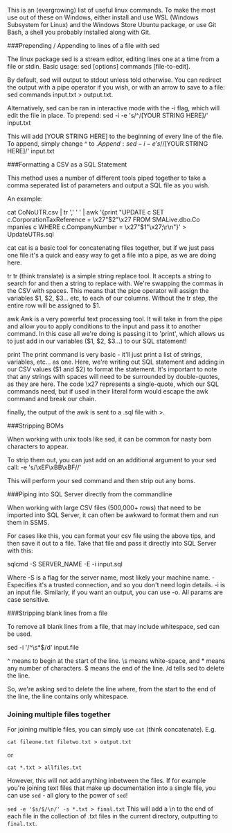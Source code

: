 This is an (evergrowing) list of useful linux commands. To make the most use out of these on Windows, either install and use WSL (Windows Subsystem for Linux) and the Windows Store Ubuntu package, or use Git Bash, a shell you probably installed along with Git.

###Prepending / Appending to lines of a file with sed

The linux package sed is a stream editor, editing lines one at a time from a file or stdin.
Basic usage: sed [options] commands [file-to-edit].

By default, sed will output to stdout unless told otherwise. You can redirect the output with a pipe operator if you wish, or with an arrow to save to a file: sed commands input.txt > output.txt.

Alternatively, sed can be ran in interactive mode with the -i flag, which will edit the file in place.
To prepend: sed -i -e 's/^/[YOUR STRING HERE]/' input.txt

This will add [YOUR STRING HERE] to the beginning of every line of the file. To append, simply change ^ to $.
Append: sed -i -e 's/$/[YOUR STRING HERE]/' input.txt





###Formatting a CSV as a SQL Statement

This method uses a number of different tools piped together to take a comma seperated list of parameters and output a SQL file as you wish.

An example:

cat CoNoUTR.csv | 
tr ',' ' ' | 
awk '{print "UPDATE c SET c.CorporationTaxReference = \x27"$2"\x27 FROM SMALive.dbo.Co
mpanies c WHERE c.CompanyNumber = \x27"$1"\x27;\r\n"}' > UpdateUTRs.sql

cat
cat is a basic tool for concatenating files together, but if we just pass one file it's a quick and easy way to get a file into a pipe, as we are doing here.

tr
tr (think translate) is a simple string replace tool. It accepts a string to search for and then a string to replace with. We're swapping the commas in the CSV with spaces. This means that the pipe operator will assign the variables $1, $2, $3... etc, to each of our columns. Without the tr step, the entire row will be assigned to $1.

awk
Awk is a very powerful text processing tool. It will take in from the pipe and allow you to apply conditions to the input and pass it to another command. In this case all we're doing is passing it to 'print', which allows us to just add in our variables ($1, $2, $3...) to our SQL statement!

print
The print command is very basic - it'll just print a list of strings, variables, etc... as one. Here, we're writing out SQL statement and adding in our CSV values ($1 and $2) to format the statement. It's important to note that any strings with spaces will need to be surrounded by double-quotes, as they are here. The code \x27 represents a single-quote, which our SQL commands need, but if used in their literal form would escape the awk command and break our chain.

finally, the output of the awk is sent to a .sql file with >.






###Stripping BOMs

When working with unix tools like sed, it can be common for nasty bom characters to appear.

To strip them out, you can just add on an additional argument to your sed call:
-e 's/\xEF\xBB\xBF//'

This will perform your sed command and then strip out any boms.





###Piping into SQL Server directly from the commandline

When working with large CSV files (500,000+ rows) that need to be imported into SQL Server, it can often be awkward to format them and run them in SSMS.

For cases like this, you can format your csv file using the above tips, and then save it out to a file. Take that file and pass it directly into SQL Server with this:

sqlcmd -S SERVER_NAME -E -i input.sql

Where -S is a flag for the server name, most likely your machine name.
-Especifies it's a trusted connection, and so you don't need login details.
-i is an input file. Similarly, if you want an output, you can use -o.
All params are case sensitive.






###Stripping blank lines from a file

To remove all blank lines from a file, that may include whitespace, sed can be used.

sed -i '/^\s*$/d' input.file

^ means to begin at the start of the line.
\s means white-space, and * means any number of characters.
$ means the end of the line.
/d tells sed to delete the line.

So, we're asking sed to delete the line where, from the start to the end of the line, the line contains only whitespace.





### Joining multiple files together

For joining multiple files, you can simply use `cat` (think concatenate). E.g.

`cat fileone.txt filetwo.txt > output.txt`


or

`cat *.txt > allfiles.txt`

However, this will not add anything inbetween the files. If for example you're joining text files that make up documentation into a single file, you can use `sed` - all glory to the power of `sed`!

`sed -e '$s/$/\n/' -s *.txt > final.txt`
This will add a \n to the end of each file in the collection of .txt files in the current directory, outputting to `final.txt`.
